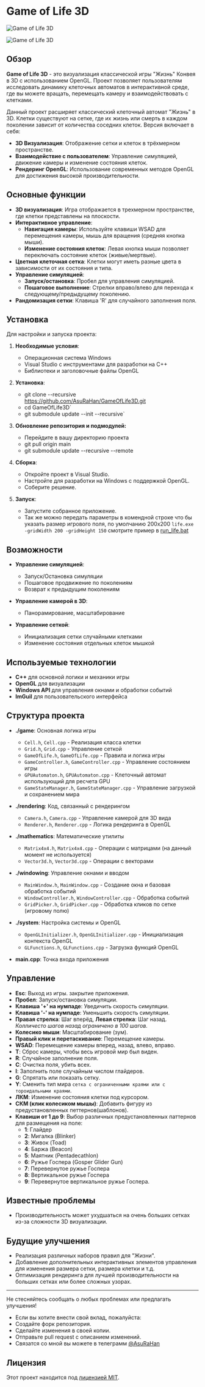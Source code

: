 # Game of Life 3D

![Game of Life 3D](.github/preview_image.png)

![Game of Life 3D](.github/preview_image2.png)

## Обзор

**Game of Life 3D** - это визуализация классической игры "Жизнь" Конвея в 3D с использованием OpenGL. Проект позволяет пользователям исследовать динамику клеточных автоматов в интерактивной среде, где вы можете вращать, перемещать камеру и взаимодействовать с клетками.

Данный проект расширяет классический клеточный автомат "Жизнь" в 3D. Клетки существуют на сетке, где их жизнь или смерть в каждом поколении зависит от количества соседних клеток. Версия включает в себя:

- **3D Визуализация**: Отображение сетки и клеток в трёхмерном пространстве.
- **Взаимодействие с пользователем**: Управление симуляцией, движение камеры и изменение состояния клеток.
- **Рендеринг OpenGL**: Использование современных методов OpenGL для достижения высокой производительности.

## Основные функции

- **3D визуализация**: Игра отображается в трехмерном пространстве, где клетки представлены на плоскости.
- **Интерактивное управление**:
  - **Навигация камеры**: Используйте клавиши WSAD для перемещения камеры, мышь для вращения (средняя кнопка мыши).
  - **Изменение состояния клеток**: Левая кнопка мыши позволяет переключать состояние клеток (живые/мертвые).
- **Цветная клеточная сетка**: Клетки могут иметь разные цвета в зависимости от их состояния и типа.
- **Управление симуляцией**:
  - **Запуск/остановка**: Пробел для управления симуляцией.
  - **Пошаговое выполнение**: Стрелки вправо/влево для перехода к следующему/предыдущему поколению.
- **Рандомизация сетки**: Клавиша 'R' для случайного заполнения поля.


## Установка

Для настройки и запуска проекта:

1. **Необходимые условия**:
   - Операционная система Windows
   - Visual Studio с инструментами для разработки на C++
   - Библиотеки и заголовочные файлы OpenGL

2. **Установка**:
	- git clone --recursive https://github.com/AsuRaHan/GameOfLife3D.git
	- cd GameOfLife3D`
	- git submodule update --init --recursive`

3. **Обновление репозитория и подмодулей:**
	- Перейдите в вашу директорию проекта
	- git pull origin main
	- git submodule update --recursive --remote

4. **Сборка**:
	- Откройте проект в Visual Studio.
	- Настройте для разработки на Windows с поддержкой OpenGL.
	- Соберите решение.

5. **Запуск**:
   - Запустите собранное приложение.
   - Так же можно передать параметры в комендной строке что бы указать размер игрового поля, по умолчанию 200x200 `life.exe -gridWidth 200 -gridHeight 150` смотрите пример в [run_life.bat](run_life.bat)
	
## Возможности

- **Управление симуляцией**:
  - Запуск/Остановка симуляции
  - Пошаговое продвижение по поколениям
  - Возврат к предыдущим поколениям

- **Управление камерой в 3D**:
  - Панорамирование, масштабирование

- **Управление сеткой**:
  - Инициализация сетки случайными клетками
  - Изменение состояния отдельных клеток мышкой

## Используемые технологии

- **C++** для основной логики и механики игры
- **OpenGL** для визуализации
- **Windows API** для управления окнами и обработки событий
- **ImGuiI** для пользовательского интерфейса

## Структура проекта

- **./game**: Основная логика игры
  - `Cell.h`, `Cell.cpp` - Реализация класса клетки
  - `Grid.h`, `Grid.cpp` - Управление сеткой
  - `GameOfLife.h`, `GameOfLife.cpp` - Правила и логика игры
  - `GameController.h`, `GameController.cpp` - Управление состоянием игры
  - `GPUAutomaton.h`, `GPUAutomaton.cpp` - Клеточный автомат использующий для ресчета GPU
  - `GameStateManager.h`, `GameStateManager.cpp` - Управление загрузкой и сохранением мира

- **./rendering**: Код, связанный с рендерингом
  - `Camera.h`, `Camera.cpp` - Управление камерой для 3D вида
  - `Renderer.h`, `Renderer.cpp` - Логика рендеринга в OpenGL

- **./mathematics**: Математические утилиты
  - `Matrix4x4.h`, `Matrix4x4.cpp` - Операции с матрицами (на данный момент не используется)
  - `Vector3d.h`, `Vector3d.cpp` - Операции с векторами

- **./windowing**: Управление окнами и вводом
  - `MainWindow.h`, `MainWindow.cpp` - Создание окна и базовая обработка событий
  - `WindowController.h`, `WindowController.cpp` - Обработка событий
  - `GridPicker.h`, `GridPicker.cpp` - Обработка кликов по сетке (игровому полю)

- **./system**: Настройка системы и OpenGL
  - `OpenGLInitializer.h`, `OpenGLInitializer.cpp` - Инициализация контекста OpenGL
  - `GLFunctions.h`, `GLFunctions.cpp` - Загрузка функций OpenGL

- **main.cpp**: Точка входа приложения

## Управление

- **Esc**: Выход из игры. закрытие приложения.
- **Пробел**: Запуск/остановка симуляции.
- **Клавиша '+' на нумпаде**: Уведичить скорость симуляции.
- **Клавиша '-' на нумпаде**: Уменьшить скорость симуляции.
- **Правая стрелка**: Шаг вперёд, **Левая стрелка**: Шаг назад. *Колличесто шагов назад ограничено в 100 шагов.*
- **Колесико мыши**: Масштабирование (зум).
- **Правый клик и перетаскивание**: Перемещение камеры.
- **WSAD**: Перемещение камеры вперед, назад, влево, вправо.
- **T**: Сброс камеры, чтобы весь игровой мир был виден.
- **R**: Случайное заполнение поля.
- **C**: Очистка поля, убить всех.
- **I**: Заполнить поле случайным числом глайдеров.
- **G**: Спрятать или показать сетку.
- **Y**: Сменить тип мира `сетка с ограниченными краями или с тороидальными краями`.
- **ЛКМ**: Изменение состояния клетки под курсором.
- **СКМ (клик колесиком мышы)**: Добавить фигуру из предустановленных петтернов(шаблонов).
- **Клавиши от 1 до 9**: Выбор различных предустановленных паттернов для размещения на поле:
  - **1**: Глайдер
  - **2**: Мигалка (Blinker)
  - **3**: Живок (Toad)
  - **4**: Баржа (Beacon)
  - **5**: Маятник (Pentadecathlon)
  - **6**: Ружье Госпера (Gosper Glider Gun)
  - **7**: Перевернутое ружье Госпера
  - **8**: Вертикальное ружье Госпера 
  - **9**: Перевернутое вертикальное ружье Госпера.

## Известные проблемы

- Производительность может ухудшаться на очень больших сетках из-за сложности 3D визуализации.

## Будущие улучшения

- Реализация различных наборов правил для "Жизни".
- Добавление дополнительных интерактивных элементов управления для изменения размера сетки, размера клетки и т.д.
- Оптимизация рендеринга для лучшей производительности на больших сетках или более сложных узорах.

---

Не стесняйтесь сообщать о любых проблемах или предлагать улучшения!
   - Если вы хотите внести свой вклад, пожалуйста:
   - Создайте форк репозитория.
   - Сделайте изменения в своей копии.
   - Отправьте pull request с описанием изменений.
   - Связатся со мной вы можете в телеграмм [@AsuRaHan](https://t.me/AsuRaHan)

## Лицензия

Этот проект находится под [лицензией MIT](LICENSE).
